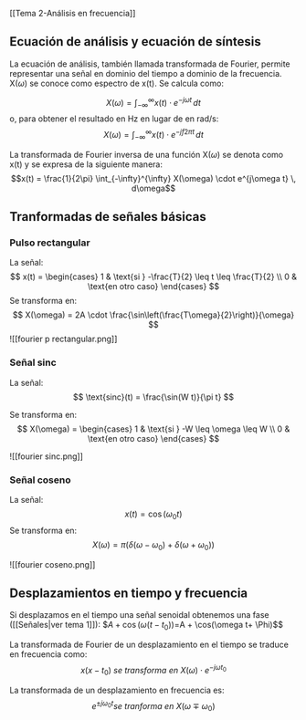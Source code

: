 [[Tema 2-Análisis en frecuencia]]

## Ecuación de análisis y ecuación de síntesis
La ecuación de análisis, también llamada transformada de Fourier, permite representar una señal en dominio del tiempo a dominio de la frecuencia. X($\omega$) se conoce como espectro de x(t). Se calcula como:

$$X(\omega) = \int_{-\infty}^{\infty} x(t) \cdot e^{-j\omega t} \, dt$$
o, para obtener el resultado en Hz en lugar de en rad/s:
$$X(\omega) = \int_{-\infty}^{\infty} x(t) \cdot e^{-jf2\pi t} \, dt$$

La transformada de Fourier inversa de una función X($\omega$) se denota como x(t) y se expresa de la siguiente manera:
$$x(t) = \frac{1}{2\pi} \int_{-\infty}^{\infty} X(\omega) \cdot e^{j\omega t} \, d\omega$$


## Tranformadas de señales básicas
### Pulso rectangular
La señal:
$$ x(t) = \begin{cases} 1 & \text{si } -\frac{T}{2} \leq t \leq \frac{T}{2} \\ 0 & \text{en otro caso} \end{cases} $$
Se transforma en:
$$
X(\omega) = 2A \cdot \frac{\sin\left(\frac{T\omega}{2}\right)}{\omega}
$$
![[fourier p rectangular.png]]

### Señal sinc
La señal:
$$
\text{sinc}(t) = \frac{\sin(W t)}{\pi t}
$$

Se transforma en:
$$ X(\omega) = \begin{cases} 1 & \text{si } -W \leq \omega \leq W \\ 0 & \text{en otro caso} \end{cases} $$

![[fourier sinc.png]]

### Señal coseno
La señal:
$$ x(t) = \cos(\omega_0 t) $$
Se transforma en:
$$ X(\omega) = \pi \left( \delta(\omega - \omega_0) + \delta(\omega + \omega_0) \right) $$

![[fourier coseno.png]]

## Desplazamientos en tiempo y frecuencia
Si desplazamos en el tiempo una señal senoidal obtenemos una fase ([[Señales|ver tema 1]]):
$$A + \cos(\omega(t - t_0))=$A + \cos(\omega t+ \Phi)$$

La transformada de Fourier de un desplazamiento en el tiempo se traduce en frecuencia como:
$$x(x-t_0)\ se\ transforma\ en\  X(\omega) \cdot e^{-j\omega t_0}
$$

La transformada de un desplazamiento en frecuencia es:
$$e^{\pm j\omega_0 t}se\ tranforma\ en\ X(\omega \mp \omega_0)$$
